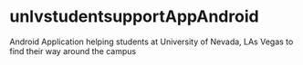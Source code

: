 # unlvstudentsupportAppAndroid
Android Application helping students at University of Nevada, LAs Vegas to find their way around the campus
